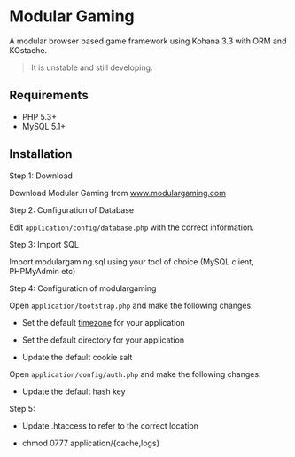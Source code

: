 # Modular Gaming

A modular browser based game framework using Kohana 3.3 with ORM and KOstache.

> It is unstable and still developing.

## Requirements

* PHP 5.3+
* MySQL 5.1+

## Installation

Step 1: Download

Download Modular Gaming from www.modulargaming.com

Step 2: Configuration of Database

Edit `application/config/database.php` with the correct information.

Step 3: Import SQL

Import modulargaming.sql using your tool of choice (MySQL client, PHPMyAdmin etc)

Step 4: Configuration of modulargaming

Open `application/bootstrap.php` and make the following changes: 

* Set the default [timezone](http://php.net/timezones) for your application

* Set the default directory for your application

* Update the default cookie salt

Open `application/config/auth.php` and make the following changes:

* Update the default hash key

Step 5:

* Update .htaccess to refer to the correct location

* chmod 0777 application/{cache,logs}

